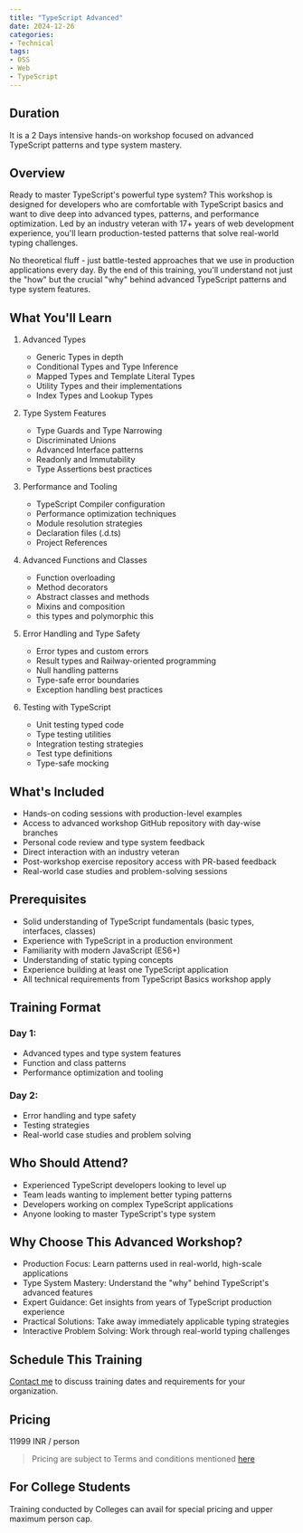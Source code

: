 ```yaml
---
title: "TypeScript Advanced"
date: 2024-12-26
categories:
- Technical
tags:
- OSS
- Web
- TypeScript
---
```


## Duration 

It is a 2 Days intensive hands-on workshop focused on advanced TypeScript patterns and type system mastery.

## Overview

Ready to master TypeScript's powerful type system? This workshop is designed for developers who are comfortable with TypeScript basics and want to dive deep into advanced types, patterns, and performance optimization. Led by an industry veteran with 17+ years of web development experience, you'll learn production-tested patterns that solve real-world typing challenges.

No theoretical fluff - just battle-tested approaches that we use in production applications every day. By the end of this training, you'll understand not just the "how" but the crucial "why" behind advanced TypeScript patterns and type system features.

## What You'll Learn

1. Advanced Types
    - Generic Types in depth
    - Conditional Types and Type Inference
    - Mapped Types and Template Literal Types
    - Utility Types and their implementations
    - Index Types and Lookup Types

2. Type System Features
    - Type Guards and Type Narrowing
    - Discriminated Unions
    - Advanced Interface patterns
    - Readonly and Immutability
    - Type Assertions best practices

3. Performance and Tooling
    - TypeScript Compiler configuration
    - Performance optimization techniques
    - Module resolution strategies
    - Declaration files (.d.ts)
    - Project References

4. Advanced Functions and Classes
    - Function overloading
    - Method decorators
    - Abstract classes and methods
    - Mixins and composition
    - this types and polymorphic this

5. Error Handling and Type Safety
    - Error types and custom errors
    - Result types and Railway-oriented programming
    - Null handling patterns
    - Type-safe error boundaries
    - Exception handling best practices

6. Testing with TypeScript
    - Unit testing typed code
    - Type testing utilities
    - Integration testing strategies
    - Test type definitions
    - Type-safe mocking

## What's Included
- Hands-on coding sessions with production-level examples
- Access to advanced workshop GitHub repository with day-wise branches
- Personal code review and type system feedback
- Direct interaction with an industry veteran
- Post-workshop exercise repository access with PR-based feedback
- Real-world case studies and problem-solving sessions

## Prerequisites
- Solid understanding of TypeScript fundamentals (basic types, interfaces, classes)
- Experience with TypeScript in a production environment
- Familiarity with modern JavaScript (ES6+)
- Understanding of static typing concepts
- Experience building at least one TypeScript application
- All technical requirements from TypeScript Basics workshop apply

## Training Format
### Day 1:
- Advanced types and type system features
- Function and class patterns
- Performance optimization and tooling

### Day 2:
- Error handling and type safety
- Testing strategies
- Real-world case studies and problem solving

## Who Should Attend?
- Experienced TypeScript developers looking to level up
- Team leads wanting to implement better typing patterns
- Developers working on complex TypeScript applications
- Anyone looking to master TypeScript's type system

## Why Choose This Advanced Workshop?
- Production Focus: Learn patterns used in real-world, high-scale applications
- Type System Mastery: Understand the "why" behind TypeScript's advanced features
- Expert Guidance: Get insights from years of TypeScript production experience
- Practical Solutions: Take away immediately applicable typing strategies
- Interactive Problem Solving: Work through real-world typing challenges

## Schedule This Training
[Contact me](mailto:contact@kunjan.in) to discuss training dates and requirements for your organization.

## Pricing 

11999 INR / person

> Pricing are subject to Terms and conditions mentioned [here](/terms-conditions-training)

## For College Students 

Training conducted by Colleges can avail for special pricing and upper maximum person cap.
